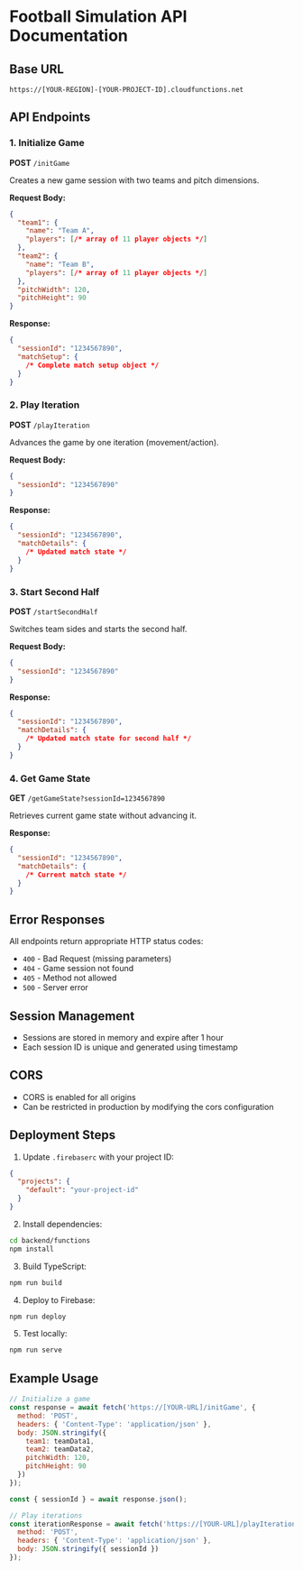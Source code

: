 # Football Simulation API Documentation

## Base URL
```
https://[YOUR-REGION]-[YOUR-PROJECT-ID].cloudfunctions.net
```

## API Endpoints

### 1. Initialize Game
**POST** `/initGame`

Creates a new game session with two teams and pitch dimensions.

**Request Body:**
```json
{
  "team1": {
    "name": "Team A",
    "players": [/* array of 11 player objects */]
  },
  "team2": {
    "name": "Team B", 
    "players": [/* array of 11 player objects */]
  },
  "pitchWidth": 120,
  "pitchHeight": 90
}
```

**Response:**
```json
{
  "sessionId": "1234567890",
  "matchSetup": {
    /* Complete match setup object */
  }
}
```

### 2. Play Iteration
**POST** `/playIteration`

Advances the game by one iteration (movement/action).

**Request Body:**
```json
{
  "sessionId": "1234567890"
}
```

**Response:**
```json
{
  "sessionId": "1234567890",
  "matchDetails": {
    /* Updated match state */
  }
}
```

### 3. Start Second Half
**POST** `/startSecondHalf`

Switches team sides and starts the second half.

**Request Body:**
```json
{
  "sessionId": "1234567890"
}
```

**Response:**
```json
{
  "sessionId": "1234567890",
  "matchDetails": {
    /* Updated match state for second half */
  }
}
```

### 4. Get Game State
**GET** `/getGameState?sessionId=1234567890`

Retrieves current game state without advancing it.

**Response:**
```json
{
  "sessionId": "1234567890",
  "matchDetails": {
    /* Current match state */
  }
}
```

## Error Responses

All endpoints return appropriate HTTP status codes:
- `400` - Bad Request (missing parameters)
- `404` - Game session not found
- `405` - Method not allowed
- `500` - Server error

## Session Management
- Sessions are stored in memory and expire after 1 hour
- Each session ID is unique and generated using timestamp

## CORS
- CORS is enabled for all origins
- Can be restricted in production by modifying the cors configuration

## Deployment Steps

1. Update `.firebaserc` with your project ID:
```json
{
  "projects": {
    "default": "your-project-id"
  }
}
```

2. Install dependencies:
```bash
cd backend/functions
npm install
```

3. Build TypeScript:
```bash
npm run build
```

4. Deploy to Firebase:
```bash
npm run deploy
```

5. Test locally:
```bash
npm run serve
```

## Example Usage

```javascript
// Initialize a game
const response = await fetch('https://[YOUR-URL]/initGame', {
  method: 'POST',
  headers: { 'Content-Type': 'application/json' },
  body: JSON.stringify({
    team1: teamData1,
    team2: teamData2,
    pitchWidth: 120,
    pitchHeight: 90
  })
});

const { sessionId } = await response.json();

// Play iterations
const iterationResponse = await fetch('https://[YOUR-URL]/playIteration', {
  method: 'POST',
  headers: { 'Content-Type': 'application/json' },
  body: JSON.stringify({ sessionId })
});
```